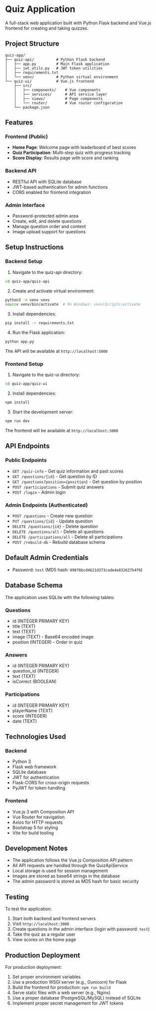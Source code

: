 # Quiz Application

A full-stack web application built with Python Flask backend and Vue.js frontend for creating and taking quizzes.

## Project Structure

```
quiz-app/
├── quiz-api/          # Python Flask backend
│   ├── app.py         # Main Flask application
│   ├── jwt_utils.py   # JWT token utilities
│   ├── requirements.txt
│   └── venv/          # Python virtual environment
└── quiz-ui/           # Vue.js frontend
    ├── src/
    │   ├── components/    # Vue components
    │   ├── services/      # API service layer
    │   ├── views/         # Page components
    │   └── router/        # Vue router configuration
    └── package.json
```

## Features

### Frontend (Public)
- **Home Page**: Welcome page with leaderboard of best scores
- **Quiz Participation**: Multi-step quiz with progress tracking
- **Score Display**: Results page with score and ranking

### Backend API
- RESTful API with SQLite database
- JWT-based authentication for admin functions
- CORS enabled for frontend integration

### Admin Interface
- Password-protected admin area
- Create, edit, and delete questions
- Manage question order and content
- Image upload support for questions

## Setup Instructions

### Backend Setup

1. Navigate to the quiz-api directory:
```bash
cd quiz-app/quiz-api
```

2. Create and activate virtual environment:
```bash
python3 -m venv venv
source venv/bin/activate  # On Windows: venv\Scripts\activate
```

3. Install dependencies:
```bash
pip install -r requirements.txt
```

4. Run the Flask application:
```bash
python app.py
```

The API will be available at `http://localhost:5000`

### Frontend Setup

1. Navigate to the quiz-ui directory:
```bash
cd quiz-app/quiz-ui
```

2. Install dependencies:
```bash
npm install
```

3. Start the development server:
```bash
npm run dev
```

The frontend will be available at `http://localhost:3000`

## API Endpoints

### Public Endpoints
- `GET /quiz-info` - Get quiz information and past scores
- `GET /questions/{id}` - Get question by ID
- `GET /questions?position={position}` - Get question by position
- `POST /participations` - Submit quiz answers
- `POST /login` - Admin login

### Admin Endpoints (Authenticated)
- `POST /questions` - Create new question
- `PUT /questions/{id}` - Update question
- `DELETE /questions/{id}` - Delete question
- `DELETE /questions/all` - Delete all questions
- `DELETE /participations/all` - Delete all participations
- `POST /rebuild-db` - Rebuild database schema

## Default Admin Credentials

- Password: `test` (MD5 hash: `098f6bcd4621d373cade4e832627b4f6`)

## Database Schema

The application uses SQLite with the following tables:

### Questions
- id (INTEGER PRIMARY KEY)
- title (TEXT)
- text (TEXT)
- image (TEXT) - Base64 encoded image
- position (INTEGER) - Order in quiz

### Answers
- id (INTEGER PRIMARY KEY)
- question_id (INTEGER)
- text (TEXT)
- isCorrect (BOOLEAN)

### Participations
- id (INTEGER PRIMARY KEY)
- playerName (TEXT)
- score (INTEGER)
- date (TEXT)

## Technologies Used

### Backend
- Python 3
- Flask web framework
- SQLite database
- JWT for authentication
- Flask-CORS for cross-origin requests
- PyJWT for token handling

### Frontend
- Vue.js 3 with Composition API
- Vue Router for navigation
- Axios for HTTP requests
- Bootstrap 5 for styling
- Vite for build tooling

## Development Notes

- The application follows the Vue.js Composition API pattern
- All API requests are handled through the QuizApiService
- Local storage is used for session management
- Images are stored as base64 strings in the database
- The admin password is stored as MD5 hash for basic security

## Testing

To test the application:

1. Start both backend and frontend servers
2. Visit `http://localhost:3000`
3. Create questions in the admin interface (login with password: `test`)
4. Take the quiz as a regular user
5. View scores on the home page

## Production Deployment

For production deployment:

1. Set proper environment variables
2. Use a production WSGI server (e.g., Gunicorn) for Flask
3. Build the frontend for production: `npm run build`
4. Serve static files with a web server (e.g., Nginx)
5. Use a proper database (PostgreSQL/MySQL) instead of SQLite
6. Implement proper secret management for JWT tokens